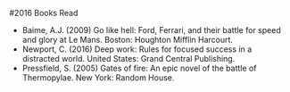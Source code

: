 #2016 Books Read

- Baime, A.J. (2009) Go like hell: Ford, Ferrari, and their battle for speed and glory at Le Mans. Boston: Houghton Mifflin Harcourt.
- Newport, C. (2016) Deep work: Rules for focused success in a distracted world. United States: Grand Central Publishing.
- Pressfield, S. (2005) Gates of fire: An epic novel of the battle of Thermopylae. New York: Random House.
